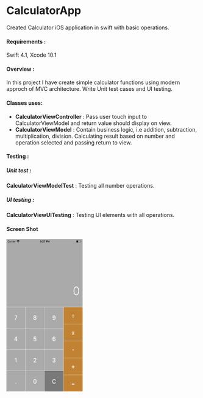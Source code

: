 # CalculatorApp

Created Calculator iOS application in swift with basic operations. 

#### Requirements : 
Swift 4.1, Xcode 10.1

#### Overview : 
In this project I have create simple calculator functions using modern approch of MVC architecture.
Write Unit test cases and UI testing.

#### Classes uses: 
* **CalculatorViewController** : Pass user touch input to CalculatorViewModel and return value should display on view. 
* **CalculatorViewModel** : Contain business logic, i.e addition, subtraction, multiplication, division. Calculating result based on number   and operation selected and passing return to view.
 
#### Testing :
 ##### Unit test :
   **CalculatorViewModelTest** : Testing all number operations.
 ##### UI testing :
  **CalculatorViewUITesting** : Testing UI elements with all operations.
 
 #### Screen Shot 
  <img src="https://github.com/ShitalTJadhav/CalculatorApp/blob/master/Simulator%20Screen%20Shot%20-%20iPhone%208%20-%202019-01-15%20at%2021.27.44.png" width="200" height="400" />
